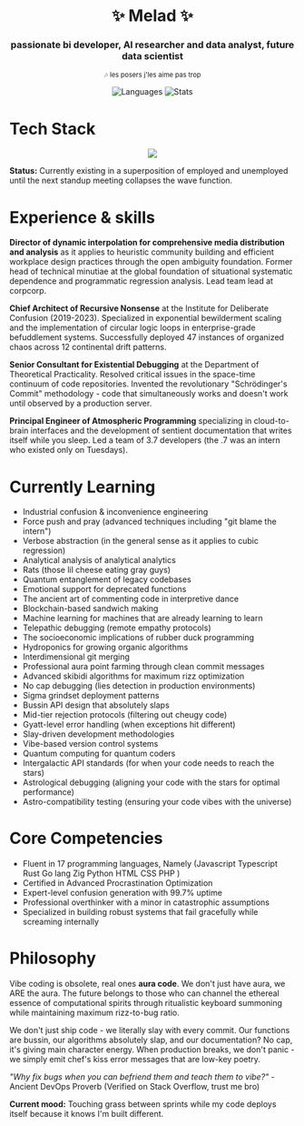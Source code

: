 <h1 align="center">✨ Melad ✨</h1>
<h3 align="center">passionate bi developer, AI researcher and data analyst, future data scientist</h3>
<p align="center"><sub>🎶 les posers j'les aime pas trop</sub></p>

<p align="center">
  <img 
  src="https://github-readme-stats.vercel.app/api/top-langs/?username=genmnz&theme=github_dark&custom_title=Languages&hide_border=true&layout=compact" alt="Languages">
<!--   <img  src="https://github-readme-stats.vercel.app/api/wakatime?username=ffflabs&custom_title=Time Invested&theme=github_dark&hide_border=true&layout=compact"> -->
  <img   src="https://github-readme-stats.vercel.app/api?username=genmnz&theme=github_dark&show_icons=true&custom_title=Stats&hide_border=true" alt="Stats"> 
</p>

# Tech Stack
<p align="center">
  <img 
  src="https://skillicons.dev/icons?i=js,ts,python,rust,r,ruby,julia,lua,tensorflow,tailwind,nodejs,nextjs,react,vite,cpp,bash,powershell,vim,vscode,windows,linux,html,css,figma,postgresql,docker,webpack,redis,github,git,grafana,aws,gcp,azure," />
</p>


**Status:** Currently existing in a superposition of employed and unemployed until the next standup meeting collapses the wave function.
# Experience & skills 

**Director of dynamic interpolation for comprehensive media distribution and analysis** as it applies to heuristic community building and efficient workplace design practices through the open ambiguity foundation. Former head of technical minutiae at the global foundation of situational systematic dependence and programmatic regression analysis. Lead team lead at corpcorp.

**Chief Architect of Recursive Nonsense** at the Institute for Deliberate Confusion (2019-2023). Specialized in exponential bewilderment scaling and the implementation of circular logic loops in enterprise-grade befuddlement systems. Successfully deployed 47 instances of organized chaos across 12 continental drift patterns.

**Senior Consultant for Existential Debugging** at the Department of Theoretical Practicality. Resolved critical issues in the space-time continuum of code repositories. Invented the revolutionary "Schrödinger's Commit" methodology - code that simultaneously works and doesn't work until observed by a production server.

**Principal Engineer of Atmospheric Programming** specializing in cloud-to-brain interfaces and the development of sentient documentation that writes itself while you sleep. Led a team of 3.7 developers (the .7 was an intern who existed only on Tuesdays).


# Currently Learning

* Industrial confusion & inconvenience engineering
* Force push and pray (advanced techniques including "git blame the intern")
* Verbose abstraction (in the general sense as it applies to cubic regression)
* Analytical analysis of analytical analytics
* Rats (those lil cheese eating gray guys)
* Quantum entanglement of legacy codebases
* Emotional support for deprecated functions
* The ancient art of commenting code in interpretive dance
* Blockchain-based sandwich making
* Machine learning for machines that are already learning to learn
* Telepathic debugging (remote empathy protocols)
* The socioeconomic implications of rubber duck programming
* Hydroponics for growing organic algorithms
* Interdimensional git merging
* Professional aura point farming through clean commit messages
* Advanced skibidi algorithms for maximum rizz optimization
* No cap debugging (lies detection in production environments)
* Sigma grindset deployment patterns
* Bussin API design that absolutely slaps
* Mid-tier rejection protocols (filtering out cheugy code)
* Gyatt-level error handling (when exceptions hit different)
* Slay-driven development methodologies
* Vibe-based version control systems
* Quantum computing for quantum coders
* Intergalactic API standards (for when your code needs to reach the stars)
* Astrological debugging (aligning your code with the stars for optimal performance)
* Astro-compatibility testing (ensuring your code vibes with the universe)

# Core Competencies

* Fluent in 17 programming languages, Namely (Javascript Typescript Rust Go lang Zig Python HTML CSS PHP )
* Certified in Advanced Procrastination Optimization
* Expert-level confusion generation with 99.7% uptime
* Professional overthinker with a minor in catastrophic assumptions
* Specialized in building robust systems that fail gracefully while screaming internally


# Philosophy

Vibe coding is obsolete, real ones **aura code**. We don't just have aura, we ARE the aura. The future belongs to those who can channel the ethereal essence of computational spirits through ritualistic keyboard summoning while maintaining maximum rizz-to-bug ratio.

We don't just ship code - we literally slay with every commit. Our functions are bussin, our algorithms absolutely slap, and our documentation? No cap, it's giving main character energy. When production breaks, we don't panic - we simply emit chef's kiss error messages that are low-key poetry.

*"Why fix bugs when you can befriend them and teach them to vibe?"* - Ancient DevOps Proverb (Verified on Stack Overflow, trust me bro)

**Current mood:** Touching grass between sprints while my code deploys itself because it knows I'm built different.

